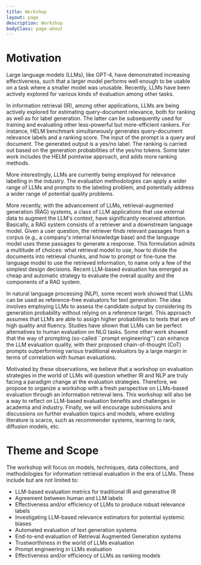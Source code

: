 ```yaml
---
title: Workshop
layout: page
description: Workshop
bodyClass: page-about
---
```


# Motivation

Large language models (LLMs), like GPT-4, have demonstrated increasing effectiveness, such that a larger model performs well enough to be usable on a task where a smaller model was unusable. Recently, LLMs have been actively explored for various kinds of evaluation among other tasks. 

In information retrieval (IR), among other applications, LLMs are being actively explored for estimating query-document relevance, both for ranking as well as for label generation. The latter can be subsequently used for training and evaluating other less-powerful but more-efficient rankers. For instance, HELM benchmark simultaneously generates query-document relevance labels and a ranking score. The input of the prompt is a query and document. The generated output is a yes/no label. The ranking is carried out based on the generation probabilities of the yes/no tokens. Some later work includes the HELM pointwise approach, and adds more ranking methods.

More interestingly, LLMs are currently being employed for relevance labelling in the industry. The evaluation methodologies can apply a wider range of LLMs and prompts to the labeling problem, and potentially address a wider range of potential quality problems.

More recently, with the advancement of LLMs, retrieval-augmented generation (RAG) systems, a class of LLM applications that use external data to augment the LLM's context, have significantly received attention. Basically, a RAG system consists of a retriever and a downstream language model. Given a user question, the retriever finds relevant passages from a corpus (e.g., a company's internal knowledge base) and the language model uses these passages to generate a response. This formulation admits a multitude of choices: what retrieval model to use, how to divide the documents into retrieval chunks, and how to prompt or fine-tune the language model to use the retrieved information, to name only a few of the simplest design decisions. Recent LLM-based evaluation has emerged as cheap and automatic strategy to evaluate the overall quality and the components of a RAG system.

In natural language processing (NLP), some recent work showed that LLMs can be used as reference-free evaluators for text generation. The idea involves employing LLMs to assess the candidate output by considering its generation probability without relying on a reference target. This approach assumes that LLMs are able to assign higher probabilities to texts that are of high quality and fluency. Studies have shown that LLMs can be perfect alternatives to human evaluation on NLG tasks. Some other work showed that the way of prompting (so-called ``prompt engineering'') can enhance the LLM evaluation quality, with their proposed chain-of-thought (CoT) prompts outperforming various traditional evaluators by a large margin in terms of correlation with human evaluations.

Motivated by these observations, we believe that a workshop on evaluation strategies in the world of LLMs will question whether IR and NLP are truly facing a paradigm change at the evaluation strategies. Therefore, we propose to organize a workshop with a fresh perspective on LLMs-based evaluation through an information retrieval lens. This workshop will also be a way to reflect on LLM-based evaluation benefits and challenges in academia and industry. Finally, we will encourage submissions and discussions on further evaluation topics and models, where existing literature is scarce, such as recommender systems, learning to rank, diffusion models, etc.

# Theme and Scope

The workshop will focus on models, techniques, data collections, and methodologies for information retrieval evaluation in the era of LLMs. These include but are not limited to:

- LLM-based evaluation metrics for traditional IR and generative IR
- Agreement between human and LLM labels
- Effectiveness and/or efficiency of LLMs to produce robust relevance labels
- Investigating LLM-based relevance estimators for potential systemic biases
- Automated evaluation of text generation systems
- End-to-end evaluation of Retrieval Augmented Generation systems
- Trustworthiness in the world of LLMs evaluation
- Prompt engineering in LLMs evaluation
- Effectiveness and/or efficiency of LLMs as ranking models
